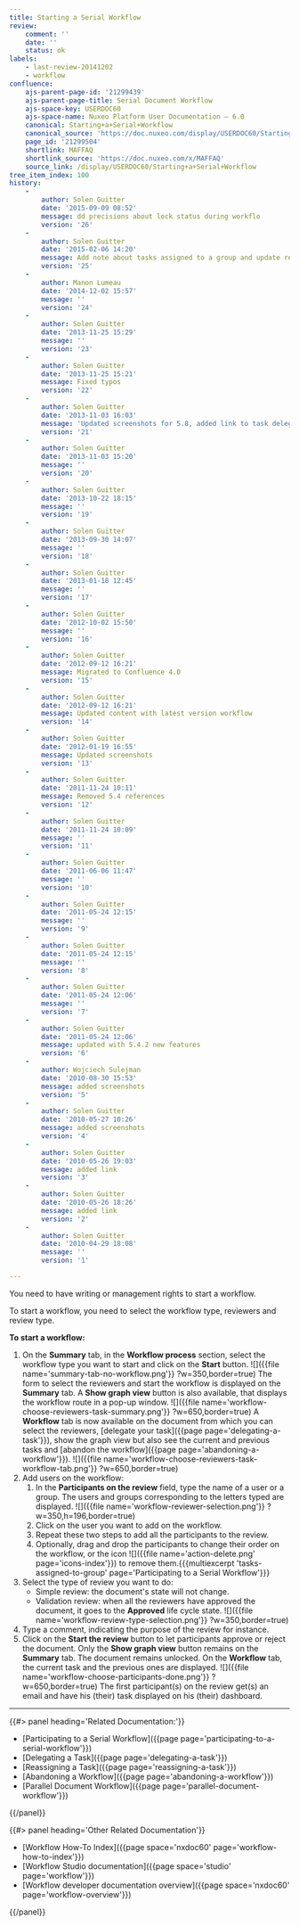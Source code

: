 ```yaml
---
title: Starting a Serial Workflow
review:
    comment: ''
    date: ''
    status: ok
labels:
    - last-review-20141202
    - workflow
confluence:
    ajs-parent-page-id: '21299439'
    ajs-parent-page-title: Serial Document Workflow
    ajs-space-key: USERDOC60
    ajs-space-name: Nuxeo Platform User Documentation — 6.0
    canonical: Starting+a+Serial+Workflow
    canonical_source: 'https://doc.nuxeo.com/display/USERDOC60/Starting+a+Serial+Workflow'
    page_id: '21299504'
    shortlink: MAFFAQ
    shortlink_source: 'https://doc.nuxeo.com/x/MAFFAQ'
    source_link: /display/USERDOC60/Starting+a+Serial+Workflow
tree_item_index: 100
history:
    -
        author: Solen Guitter
        date: '2015-09-09 08:52'
        message: dd precisions about lock status during workflo
        version: '26'
    -
        author: Solen Guitter
        date: '2015-02-06 14:20'
        message: Add note about tasks assigned to a group and update related pages
        version: '25'
    -
        author: Manon Lumeau
        date: '2014-12-02 15:57'
        message: ''
        version: '24'
    -
        author: Solen Guitter
        date: '2013-11-25 15:29'
        message: ''
        version: '23'
    -
        author: Solen Guitter
        date: '2013-11-25 15:21'
        message: Fixed typos
        version: '22'
    -
        author: Solen Guitter
        date: '2013-11-03 16:03'
        message: 'Updated screenshots for 5.8, added link to task delegation'
        version: '21'
    -
        author: Solen Guitter
        date: '2013-11-03 15:20'
        message: ''
        version: '20'
    -
        author: Solen Guitter
        date: '2013-10-22 18:15'
        message: ''
        version: '19'
    -
        author: Solen Guitter
        date: '2013-09-30 14:07'
        message: ''
        version: '18'
    -
        author: Solen Guitter
        date: '2013-01-18 12:45'
        message: ''
        version: '17'
    -
        author: Solen Guitter
        date: '2012-10-02 15:50'
        message: ''
        version: '16'
    -
        author: Solen Guitter
        date: '2012-09-12 16:21'
        message: Migrated to Confluence 4.0
        version: '15'
    -
        author: Solen Guitter
        date: '2012-09-12 16:21'
        message: Updated content with latest version workflow
        version: '14'
    -
        author: Solen Guitter
        date: '2012-01-19 16:55'
        message: Updated screenshots
        version: '13'
    -
        author: Solen Guitter
        date: '2011-11-24 10:11'
        message: Removed 5.4 references
        version: '12'
    -
        author: Solen Guitter
        date: '2011-11-24 10:09'
        message: ''
        version: '11'
    -
        author: Solen Guitter
        date: '2011-06-06 11:47'
        message: ''
        version: '10'
    -
        author: Solen Guitter
        date: '2011-05-24 12:15'
        message: ''
        version: '9'
    -
        author: Solen Guitter
        date: '2011-05-24 12:15'
        message: ''
        version: '8'
    -
        author: Solen Guitter
        date: '2011-05-24 12:06'
        message: ''
        version: '7'
    -
        author: Solen Guitter
        date: '2011-05-24 12:06'
        message: updated with 5.4.2 new features
        version: '6'
    -
        author: Wojciech Sulejman
        date: '2010-08-30 15:53'
        message: added screenshots
        version: '5'
    -
        author: Solen Guitter
        date: '2010-05-27 10:26'
        message: added screenshots
        version: '4'
    -
        author: Solen Guitter
        date: '2010-05-26 19:03'
        message: added link
        version: '3'
    -
        author: Solen Guitter
        date: '2010-05-26 18:26'
        message: added link
        version: '2'
    -
        author: Solen Guitter
        date: '2010-04-29 18:08'
        message: ''
        version: '1'

---
```

You need to have writing or management rights to start a workflow.

To start a workflow, you need to select the workflow type, reviewers and review type.

**To start a workflow:**

1.  On the **Summary** tab, in the **Workflow process** section, select the workflow type you want to start and click on the **Start** button.
    ![]({{file name='summary-tab-no-workflow.png'}} ?w=350,border=true)
    The form to select the reviewers and start the workflow is displayed on the **Summary** tab. A **Show graph view** button is also available, that displays the workflow route in a pop-up window.
    ![]({{file name='workflow-choose-reviewers-task-summary.png'}} ?w=650,border=true)
    A **Workflow** tab is now available on the document from which you can select the reviewers, [delegate your task]({{page page='delegating-a-task'}}), show the graph view but also see the current and previous tasks and [abandon the workflow]({{page page='abandoning-a-workflow'}}).
    ![]({{file name='workflow-choose-reviewers-task-workflow-tab.png'}} ?w=650,border=true)
2.  Add users on the workflow:
    1.  In the **Participants on the review** field, type the name of a user or a group.
        The users and groups corresponding to the letters typed are displayed.
        ![]({{file name='workflow-reviewer-selection.png'}} ?w=350,h=196,border=true)
    2.  Click on the user you want to add on the workflow.
    3.  Repeat these two steps to add all the participants to the review.
    4.  Optionally, drag and drop the participants to change their order on the workflow, or the icon ![]({{file name='action-delete.png' page='icons-index'}}) to remove them.{{{multiexcerpt 'tasks-assigned-to-group' page='Participating to a Serial Workflow'}}}
3.  Select the type of review you want to do:
    *   Simple review: the document's state will not change.
    *   Validation review: when all the reviewers have approved the document, it goes to the **Approved** life cycle state.
        ![]({{file name='workflow-review-type-selection.png'}} ?w=350,border=true)
4.  Type a comment, indicating the purpose of the review for instance.
5.  Click on the **Start the review** button to let participants approve or reject the document.
    Only the **Show graph view** button remains on the **Summary** tab. The document remains unlocked.
    On the **Workflow** tab, the current task and the previous ones are displayed.
    ![]({{file name='workflow-choose-participants-done.png'}} ?w=650,border=true)
    The first participant(s) on the review get(s) an email and have his (their) task displayed on his (their) dashboard.

* * *

<div class="row" data-equalizer data-equalize-on="medium"><div class="column medium-6">{{#> panel heading='Related Documentation:'}}

- [Participating to a Serial Workflow]({{page page='participating-to-a-serial-workflow'}})
- [Delegating a Task]({{page page='delegating-a-task'}})
- [Reassigning a Task]({{page page='reassigning-a-task'}})
- [Abandoning a Workflow]({{page page='abandoning-a-workflow'}})
- [Parallel Document Workflow]({{page page='parallel-document-workflow'}})

{{/panel}}</div><div class="column medium-6">{{#> panel heading='Other Related Documentation'}}

- [Workflow How-To Index]({{page space='nxdoc60' page='workflow-how-to-index'}})
- [Workflow Studio documentation]({{page space='studio' page='workflow'}})
- [Workflow developer documentation overview]({{page space='nxdoc60' page='workflow-overview'}})

{{/panel}}</div></div>
